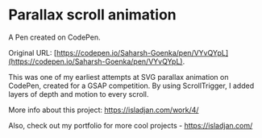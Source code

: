 # Parallax scroll animation

A Pen created on CodePen.

Original URL: [https://codepen.io/Saharsh-Goenka/pen/VYvQYpL](https://codepen.io/Saharsh-Goenka/pen/VYvQYpL).

This was one of my earliest attempts at SVG parallax animation on CodePen, created for a GSAP competition. By using ScrollTrigger, I added layers of depth and motion to every scroll.

More info about this project: https://isladjan.com/work/4/

Also, check out my portfolio for more cool projects - https://isladjan.com/